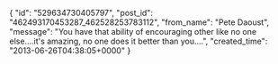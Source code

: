  {
   "id": "529634730405797",
   "post_id": "462493170453287_462528253783112",
   "from_name": "Pete Daoust",
   "message": "You have that ability of encouraging other like no one else....it's amazing, no one does it better than you....",
   "created_time": "2013-06-26T04:38:05+0000"
 }
